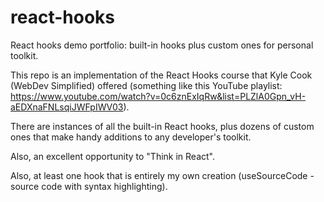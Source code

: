 # react-hooks
React hooks demo portfolio: built-in hooks plus custom ones for personal toolkit.


This repo is an implementation of the React Hooks course that Kyle Cook (WebDev Simplified) offered (something like this YouTube playlist: https://www.youtube.com/watch?v=0c6znExIqRw&list=PLZlA0Gpn_vH-aEDXnaFNLsqiJWFpIWV03).


There are instances of all the built-in React hooks, plus dozens of custom ones that make handy 
additions to any developer's toolkit.


Also, an excellent opportunity to "Think in React".

Also, at least one hook that is entirely my own creation (useSourceCode - source code with syntax highlighting).
